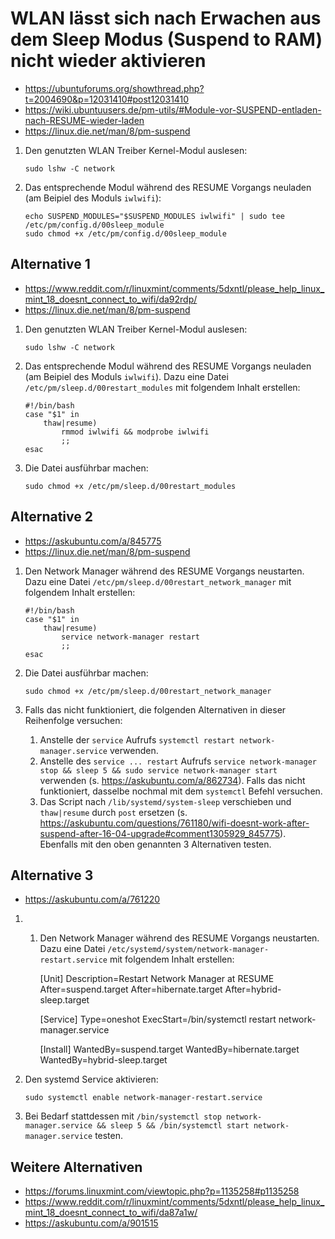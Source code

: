 # WLAN lässt sich nach Erwachen aus dem Sleep Modus (Suspend to RAM) nicht wieder aktivieren

+	<https://ubuntuforums.org/showthread.php?t=2004690&p=12031410#post12031410>
+	<https://wiki.ubuntuusers.de/pm-utils/#Module-vor-SUSPEND-entladen-nach-RESUME-wieder-laden>
+	<https://linux.die.net/man/8/pm-suspend>

<!---->

1.	Den genutzten WLAN Treiber Kernel-Modul auslesen:

		sudo lshw -C network
2.	Das entsprechende Modul während des RESUME Vorgangs neuladen (am Beipiel des Moduls `iwlwifi`):

		echo SUSPEND_MODULES="$SUSPEND_MODULES iwlwifi" | sudo tee /etc/pm/config.d/00sleep_module
		sudo chmod +x /etc/pm/config.d/00sleep_module



## Alternative 1

+	<https://www.reddit.com/r/linuxmint/comments/5dxntl/please_help_linux_mint_18_doesnt_connect_to_wifi/da92rdp/>
+	<https://linux.die.net/man/8/pm-suspend>

<!---->

1.	Den genutzten WLAN Treiber Kernel-Modul auslesen:

		sudo lshw -C network
2.	Das entsprechende Modul während des RESUME Vorgangs neuladen (am Beipiel des Moduls `iwlwifi`). Dazu eine Datei `/etc/pm/sleep.d/00restart_modules` mit folgendem Inhalt erstellen:

		#!/bin/bash
		case "$1" in
			thaw|resume)
				rmmod iwlwifi && modprobe iwlwifi
				;;
		esac
3.	Die Datei ausführbar machen:

		sudo chmod +x /etc/pm/sleep.d/00restart_modules



## Alternative 2

+	<https://askubuntu.com/a/845775>
+	<https://linux.die.net/man/8/pm-suspend>

<!---->

1.	Den Network Manager während des RESUME Vorgangs neustarten. Dazu eine Datei `/etc/pm/sleep.d/00restart_network_manager` mit folgendem Inhalt erstellen:

		#!/bin/bash
		case "$1" in
			thaw|resume)
				service network-manager restart
				;;
		esac
3.	Die Datei ausführbar machen:

		sudo chmod +x /etc/pm/sleep.d/00restart_network_manager
4.	Falls das nicht funktioniert, die folgenden Alternativen in dieser Reihenfolge versuchen:

	1.	Anstelle der `service` Aufrufs `systemctl restart network-manager.service` verwenden.
	2.	Anstelle des `service ... restart` Aufrufs `service network-manager stop && sleep 5 && sudo service network-manager start` verwenden (s. <https://askubuntu.com/a/862734>). Falls das nicht funktioniert, dasselbe nochmal mit dem `systemctl` Befehl versuchen.
	3.	Das Script nach `/lib/systemd/system-sleep` verschieben und `thaw|resume` durch `post` ersetzen (s. <https://askubuntu.com/questions/761180/wifi-doesnt-work-after-suspend-after-16-04-upgrade#comment1305929_845775>). Ebenfalls mit den oben genannten 3 Alternativen testen.



## Alternative 3

+	<https://askubuntu.com/a/761220>

<!---->

1.	1.	Den Network Manager während des RESUME Vorgangs neustarten. Dazu eine Datei `/etc/systemd/system/network-manager-restart.service` mit folgendem Inhalt erstellen:

		[Unit]
		Description=Restart Network Manager at RESUME
		After=suspend.target
		After=hibernate.target
		After=hybrid-sleep.target

		[Service]
		Type=oneshot
		ExecStart=/bin/systemctl restart network-manager.service

		[Install]
		WantedBy=suspend.target
		WantedBy=hibernate.target
		WantedBy=hybrid-sleep.target
3.	Den systemd Service aktivieren:

		sudo systemctl enable network-manager-restart.service
4.	Bei Bedarf stattdessen mit `/bin/systemctl stop network-manager.service && sleep 5 && /bin/systemctl start network-manager.service` testen.



## Weitere Alternativen

+	<https://forums.linuxmint.com/viewtopic.php?p=1135258#p1135258>
+	<https://www.reddit.com/r/linuxmint/comments/5dxntl/please_help_linux_mint_18_doesnt_connect_to_wifi/da87a1w/>
+	<https://askubuntu.com/a/901515>
